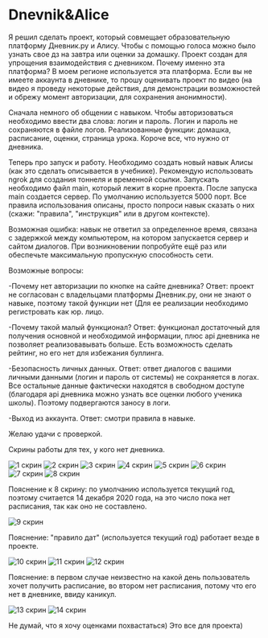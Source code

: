 # Dnevnik&Alice
Я решил сделать проект, который совмещает образовательную платформу Дневник.ру и Алису. Чтобы с помощью голоса можно было узнать свое дз на завтра или оценки за домашку. Проект создан для упрощения взаимодействия с дневником. Почему именно эта платформа? В моем регионе используется эта платформа. Если вы не имеете аккаунта в дневнике, то прошу оценивать проект по видео (на видео я проведу некоторые действия, для демонстрации возможностей и обрежу момент авторизации, для сохранения анонимности). 

Сначала немного об общении с навыком.
Чтобы авторизоваться необходимо ввести два слова: логин и пароль. Логин и пароль не сохраняются в файле логов. 
Реализованные функции: домашка, расписание, оценки, страница урока. Короче все, что нужно от дневника. 

Теперь про запуск и работу. Необходимо создать новый навык Алисы (как это сделать описывается в учебнике). Рекомендую использовать ngrok для создания тоннеля и временной ссылки. Запускать необходимо файл main, который лежит в корне проекта. После запуска main создается сервер. По умолчанию используется 5000 порт. Все правила использования описаны, просто попроси навык сказать о них (скажи: "правила", "инструкция" или в другом контексте). 

Возможная ошибка: навык не ответил за определенное время, связана с задержкой между компьютером, на котором запускается сервер и сайтом диалогов. При возникновении попробуйте ещё раз или обеспечьте максимальную пропускную способность сети. 

Возможные вопросы: 

-Почему нет авторизации по кнопке на сайте дневника? Ответ: проект не согласован с владельцами платформы Дневник.ру, они не знают о навыке, поэтому такой функции нет (Для ее реализации необходимо регистровать как юр. лицо. 

-Почему такой малый функционал? Ответ: функционал достаточный для получения основной и необходимой информации, плюс api дневника не позволяет реализовавывать больше. Есть возможность сделать рейтинг, но его нет для избежания буллинга.

-Безопасность личных данных. Ответ: ответ диалогов с вашими личными данными (логин и пароль от системы) не сохраняется в логах. Все остальные данные фактически находятся в свободном доступе (благодаря api дневника можно узнать все оценки любого ученика школы). Поэтому подвергаются заносу в логи.

-Выход из аккаунта. Ответ: смотри правила в навыке.

Желаю удачи с проверкой.

Скрины работы для тех, у кого нет дневника.

![1 скрин](https://sun1-85.userapi.com/Rn-r25phab7P_Wypp6xykhSoN_6Bkl1LBajAlg/M8RQwveDjuU.jpg)
![2 скрин](https://sun1-25.userapi.com/zz_jGS5sjlHUz_-qDsvSGQ_aVcSUwUzcgvCllQ/7PfblfsP9-Y.jpg)
![3 скрин](https://sun1-16.userapi.com/weJuO7r511lenAn5bLoCRWWUxtTrxixcO4ZRlg/QirS0k4Tw_w.jpg)
![4 скрин](https://sun1-23.userapi.com/pdoIcI3FYW7n-rdVAhyyATcFdCO60K76xgqdzw/h0jjFivqBX4.jpg)
![5 скрин](https://sun1-95.userapi.com/u-Zm4veQ2MN7D0MfF-djinJc2eYnBkned0z1dA/EixXUFUgaUw.jpg)
![6 скрин](https://sun1-17.userapi.com/F3g8wjVCxznkfkQLQCFLIbwRoLb9SqpxNnAgmw/L5QuWAttcgQ.jpg)
![7 скрин](https://sun1-89.userapi.com/QeBY9L3wtW7GYUTMu7lYUN_jb2OauaDqAn7vBQ/F0zUr6faIvM.jpg)
![8 скрин](https://sun1-99.userapi.com/hQipTBQp9z7qApkp-e-gmti5N567xD9JkiShYw/xQsA_3HErOM.jpg)

Пояснение к 8 скрину: по умолчанию используется текущий год, поэтому считается 14 декабря 2020 года, на это число пока нет расписания, так как оно не составлено.

![9 скрин](https://sun1-92.userapi.com/wdxwTiiP8K68soctAp7WYvyn_QDzDPfxaoGPbg/ZYFZwSeKycU.jpg)

Пояснение: "правило дат" (используется текущий год) работает везде в проекте.

![10 скрин](https://sun1-27.userapi.com/w-z-MyrFXujklNzoDaxzVjMJXwqluPmSfm1bMg/ZhciFdf-wIY.jpg)
![11 скрин](https://sun9-42.userapi.com/fUhp6wYkM1BdZkBWBNgo-Dlz_lVoU_y9yW6ycA/m6ebCy-u4mo.jpg)
![12 скрин](https://sun1-89.userapi.com/Xx-L55HKlG3W1Plrt4ebDZDqga6f3qXCplu0ow/_HCaW01vgN8.jpg)

Пояснение: в первом случае неизвестно на какой день пользователь хочет получить расписание, во втором нет расписания, потому что его нет в дневнике, ввиду каникул. 

![13 скрин](https://sun1-14.userapi.com/oHXeQPFn6RtlZagLKPuMO1sDHV3tmTsfUbDlAQ/UDBLgy0Iuic.jpg)
![14 скрин](https://sun1-87.userapi.com/iJhv-8PgLuZbgnZNLXPQWqB3H6EtYCSQfb_jrg/D1bi-67UmsA.jpg)

Не думай, что я хочу оценками похвастаться) Это все для проекта)
